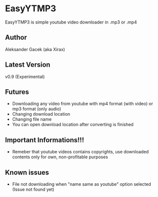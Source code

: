 # EasyYTMP3
EasyYTMP3 is simple youtube video downloader in .mp3 or .mp4

## Author
Aleksander Gacek (aka Xirax)

## Latest Version
v0.9 (Experimental)

## Futures
- Downloading any video from youtube with mp4 format (with video) or mp3 format (only audio)
- Changing download location
- Changing file name 
- You can open download location after converting is finished

## Important Informations!!!
- Remeber that youtube videos contains copyrights, use downloaded contents only for own, non-profitable purposes

## Known issues
- File not downloading when "name same as youtube" option selected (Issue not found yet)
